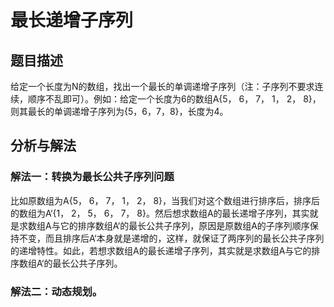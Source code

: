 # 最长递增子序列

## 题目描述

给定一个长度为N的数组，找出一个最长的单调递增子序列（注：子序列不要求连续，顺序不乱即可）。例如：给定一个长度为6的数组A{5， 6， 7， 1， 2， 8}，则其最长的单调递增子序列为{5，6，7，8}，长度为4。

## 分析与解法

### 解法一：转换为最长公共子序列问题

比如原数组为A{5， 6， 7， 1， 2， 8}，当我们对这个数组进行排序后，排序后的数组为A‘{1， 2， 5， 6， 7， 8}。然后想求数组A的最长递增子序列，其实就是求数组A与它的排序数组A‘的最长公共子序列，原因是原数组A的子序列顺序保持不变，而且排序后A‘本身就是递增的，这样，就保证了两序列的最长公共子序列的递增特性。如此，若想求数组A的最长递增子序列，其实就是求数组A与它的排序数组A‘的最长公共子序列。

### 解法二：动态规划。
